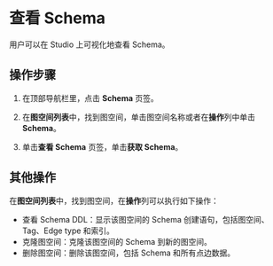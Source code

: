 # 查看 Schema

用户可以在 Studio 上可视化地查看 Schema。

## 操作步骤

1. 在顶部导航栏里，点击 **Schema** 页签。

2. 在**图空间列表**中，找到图空间，单击图空间名称或者在**操作**列中单击 **Schema**。
  
3. 单击**查看 Schema** 页签，单击**获取 Schema**。

## 其他操作

在**图空间列表**中，找到图空间，在**操作**列可以执行如下操作：

- 查看 Schema DDL：显示该图空间的 Schema 创建语句，包括图空间、Tag、Edge type 和索引。
- 克隆图空间：克隆该图空间的 Schema 到新的图空间。
- 删除图空间：删除该图空间，包括 Schema 和所有点边数据。
